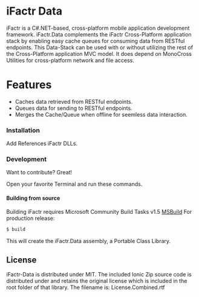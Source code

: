 # iFactr Data


iFactr is a C#.NET-based, cross-platform mobile application development framework. iFactr.Data complements the iFactr Cross-Platform application stack by enabling easy cache queues for consuming data from RESTful endpoints. This Data-Stack can be used with or without utilizing the rest of the Cross-Platform application MVC model. It does depend on MonoCross Utilities for cross-platform network and file access. 


# Features
  - Caches data retrieved from RESTful endpoints.
  - Queues data for sending to RESTful endpoints.
  - Merges the Cache/Queue when offline for seemless data interaction.
  


### Installation

Add References iFactr DLLs.


### Development

Want to contribute? Great!


Open your favorite Terminal and run these commands.


#### Building from source

Building iFactr requires Microsoft Community Build Tasks v1.5 [MSBuild]
For production release:
```sh
$ build
```

This will create the iFactr.Data assembly, a Portable Class Library.

License
----

iFactr-Data is distributed under MIT. The included Ionic Zip source code is distributed under and retains the original license which is included in the root folder of that library. The filename is: License.Combined.rtf


[//]: # (These are reference links used in the body of this note and get stripped out when the markdown processor does its job. There is no need to format nicely because it shouldn't be seen. Thanks SO - http://stackoverflow.com/questions/4823468/store-comments-in-markdown-syntax)


   [iFactr]: <https://github.com/zebra/iFactr>
   [MSBuild]: <https://github.com/loresoft/msbuildtasks/releases>
   [Monocross]: <https://github.com/MonoCross/MonoCross>
   
